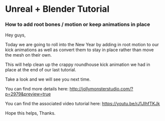 # Unreal + Blender Tutorial 
### How to add root bones / motion or keep animations in place

Hey guys,

Today we are going to roll into the New Year by adding in root motion to our kick animations as well as convert them to stay in place rather than move the mesh on their own.

This will help clean up the crappy roundhouse kick animation we had in place at the end of our last tutorial.

Take a look and we will see you next time.

You can find more details here: http://jollymonsterstudio.com/?p=2979&preview=true

You can find the associated video tutorial here: https://youtu.be/rJ1JIhfTKJk

Hope this helps, Thanks.
